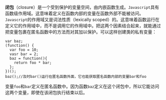 __闭包__（closure）是一个受到保护的变量空间，由内嵌函数生成。`Javascript`具有函数级作用域。这意味着定义在函数内部的变量在函数外部不能被访问。`Javascript`的作用域又是词法性质（lexically scoped）的。这意味着函数运行在定义它的作用域中，而不是调用它的作用域中。把这两个因素结合起来，就能通过把变量包裹在匿名函数中的方法而对其加以保护。可以这样创建类的私有变量：

```
var baz;
(function() {
  var foo = 10;
  vasr bar = 2;
  baz = function(){
    return foo * bar;
  };
})();
baz();//及时bar()运行在匿名函数外面，它也能获取匿名函数内部的变量bar和foo
```

变量`foo`和`bar`定义在匿名函数中。因为函数`baz`定义在这个闭包中，所以它能访问这两个变量，即使在该闭包执行结束以后。